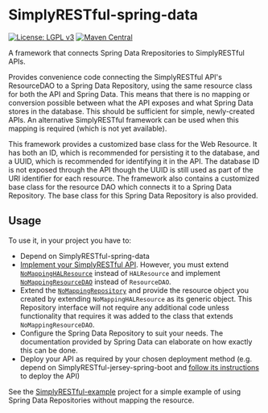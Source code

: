 # SimplyRESTful-spring-data
[![License: LGPL v3](https://img.shields.io/badge/License-LGPL%20v3-blue.svg?style=plastic)](https://www.gnu.org/licenses/lgpl-3.0)
[![Maven Central](https://maven-badges.herokuapp.com/maven-central/com.github.arucard21.simplyrestful/SimplyRESTful-spring-data/badge.svg?style=plastic)](https://maven-badges.herokuapp.com/maven-central/com.github.arucard21.simplyrestful/SimplyRESTful-spring-data)

A framework that connects Spring Data Rrepositories to SimplyRESTful APIs.

Provides convenience code connecting the SimplyRESTful API's ResourceDAO to a Spring Data Repository, using the same resource class for both the API and Spring Data. This means that there is no mapping or conversion possible between what the API exposes and what Spring Data stores in the database. This should be sufficient for simple, newly-created APIs. An alternative SimplyRESTful framework can be used when this mapping is required (which is not yet available).

This framework provides a customized base class for the Web Resource. It has both an ID, which is recommended for persisting it to the database, and a UUID, which is recommended for identifying it in the API. The database ID is not exposed through the API though the UUID is still used as part of the URI identifier for each resource. The framework also contains a customized base class for the resource DAO which connects it to a Spring Data Repository. The base class for this Spring Data Repository is also provided.

## Usage
To use it, in your project you have to:
* Depend on SimplyRESTful-spring-data
* [Implement your SimplyRESTful API](/SimplyRESTful#usage). However, you must extend [`NoMappingHALResource`](src/main/java/simplyrestful/springdata/repository/nomapping/NoMappingHALResource.java) instead of `HALResource` and implement [`NoMappingResourceDAO`](src/main/java/simplyrestful/springdata/repository/nomapping/NoMappingResourceDAO.java) instead of `ResourceDAO`.
* Extend the [`NoMappingRepository`](src/main/java/simplyrestful/springdata/repository/nomapping/NoMappingRepository.java) and provide the resource object you created by extending `NoMappingHALResource` as its generic object. This Repository interface will not require any additional code unless functionality that requires it was added to the class that extends `NoMappingResourceDAO`.
* Configure the Spring Data Repository to suit your needs. The documentation provided by Spring Data can elaborate on how exactly this can be done.
* Deploy your API as required by your chosen deployment method (e.g. depend on SimplyRESTful-jersey-spring-boot and [follow its instructions](/SimplyRESTful-jersey-spring-boot#usage) to deploy the API)

See the [SimplyRESTful-example](/SimplyRESTful-example/jersey-nomapping) project for a simple example of using Spring Data Repositories without mapping the resource.